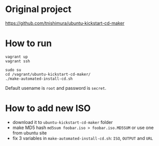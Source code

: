 # Original project

https://github.com/tnishimura/ubuntu-kickstart-cd-maker

# How to run

```ssh
vagrant up
vagrant ssh

sudo su
cd /vagrant/ubuntu-kickstart-cd-maker/
./make-automated-install-cd.sh
```

Default usename is `root` and password is `secret`.

# How to add new ISO

- download it to `ubuntu-kickstart-cd-maker` folder
- make MD5 hash `md5sum foobar.iso > foobar.iso.MD5SUM` or use one from ubuntu site
- fix 3 variables in `make-automated-install-cd.sh`: `ISO`, `OUTPUT` and `URL`
